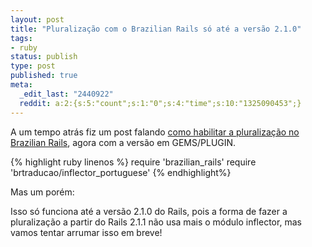 ```yaml
---
layout: post
title: "Pluralização com o Brazilian Rails só até a versão 2.1.0"
tags:
- ruby
status: publish
type: post
published: true
meta:
  _edit_last: "2440922"
  reddit: a:2:{s:5:"count";s:1:"0";s:4:"time";s:10:"1325090453";}
---
```

A um tempo atrás fiz um post falando [como habilitar a pluralização no Brazilian Rails](http://tinogomes.wordpress.com/2008/09/03/pluralizacao-com-o-brazilian-rails/), agora com a versão em GEMS/PLUGIN.

{% highlight ruby linenos %}
require 'brazilian_rails'
require 'brtraducao/inflector_portuguese'
{% endhighlight%}

Mas um porém:

Isso só funciona até a versão 2.1.0 do Rails, pois a forma de fazer a pluralização a partir do Rails 2.1.1 não usa mais o módulo inflector, mas vamos tentar arrumar isso em breve!
